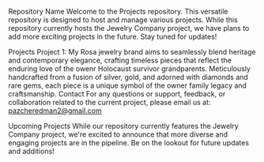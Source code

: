 Repository Name
  Welcome to the Projects repository. This versatile repository is designed to host and manage various projects. 
  While this repository currently hosts the Jewelry Company project, we have plans to add more exciting projects in the future. Stay tuned for updates!

Projects
  Project 1: My Rosa jewelry brand aims to seamlessly blend heritage and contemporary elegance, crafting timeless pieces that reflect the enduring love of the owenr Holocaust survivor grandparents. 
               Meticulously handcrafted from a fusion of silver, gold, and adorned with diamonds and rare gems, each piece is a unique symbol of the owner family legacy and craftsmanship.
Contact
  For any questions or support, feedback, or collaboration related to the current project, please email us at: pazcheredman2@gmail.com

Upcoming Projects
  While our repository currently features the Jewelry Company project, we're excited to announce that more diverse and engaging projects are in the pipeline. Be on the lookout for future updates and additions!
